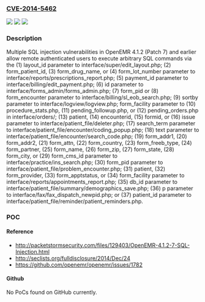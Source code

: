 ### [CVE-2014-5462](https://cve.mitre.org/cgi-bin/cvename.cgi?name=CVE-2014-5462)
![](https://img.shields.io/static/v1?label=Product&message=n%2Fa&color=blue)
![](https://img.shields.io/static/v1?label=Version&message=n%2Fa&color=blue)
![](https://img.shields.io/static/v1?label=Vulnerability&message=n%2Fa&color=brighgreen)

### Description

Multiple SQL injection vulnerabilities in OpenEMR 4.1.2 (Patch 7) and earlier allow remote authenticated users to execute arbitrary SQL commands via the (1) layout_id parameter to interface/super/edit_layout.php; (2) form_patient_id, (3) form_drug_name, or (4) form_lot_number parameter to interface/reports/prescriptions_report.php; (5) payment_id parameter to interface/billing/edit_payment.php; (6) id parameter to interface/forms_admin/forms_admin.php; (7) form_pid or (8) form_encounter parameter to interface/billing/sl_eob_search.php; (9) sortby parameter to interface/logview/logview.php; form_facility parameter to (10) procedure_stats.php, (11) pending_followup.php, or (12) pending_orders.php in interface/orders/; (13) patient, (14) encounterid, (15) formid, or (16) issue parameter to interface/patient_file/deleter.php; (17) search_term parameter to interface/patient_file/encounter/coding_popup.php; (18) text parameter to interface/patient_file/encounter/search_code.php; (19) form_addr1, (20) form_addr2, (21) form_attn, (22) form_country, (23) form_freeb_type, (24) form_partner, (25) form_name, (26) form_zip, (27) form_state, (28) form_city, or (29) form_cms_id parameter to interface/practice/ins_search.php; (30) form_pid parameter to interface/patient_file/problem_encounter.php; (31) patient, (32) form_provider, (33) form_apptstatus, or (34) form_facility parameter to interface/reports/appointments_report.php; (35) db_id parameter to interface/patient_file/summary/demographics_save.php; (36) p parameter to interface/fax/fax_dispatch_newpid.php; or (37) patient_id parameter to interface/patient_file/reminder/patient_reminders.php.

### POC

#### Reference
- http://packetstormsecurity.com/files/129403/OpenEMR-4.1.2-7-SQL-Injection.html
- http://seclists.org/fulldisclosure/2014/Dec/24
- https://github.com/openemr/openemr/issues/1782

#### Github
No PoCs found on GitHub currently.

